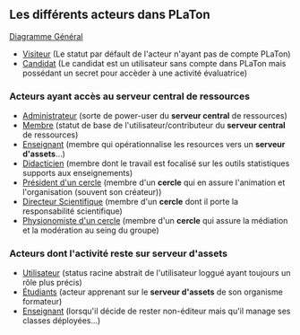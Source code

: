 


## Les différents acteurs dans PLaTon

[Diagramme Général](http://www.plantuml.com/plantuml/png/NP31JiCm38RlVegym5uW1pH4EI8XLN3F6fTPQj9XEqYJU7YSj2o3dlf_N_hNyL4qi9QqW3t-CIRA9Cf1iR1tGLoeoDH0CKnA4s5kF5gkb76gPySgb6RwBDZyC89_peBqaKFMXdeqfINIJUm1_0kc4sy5gRs2VprVXTQy9XBTpELyDSme537hXYo1VrDQIFhiHP01lBdBcYMS5fnNJa6jhdcU0Q1FvGxV3_jltNzSgmpkWpftw73xeXCOHWk_JM3JLjSpe_m1q5PytrXtwpe0dkyJW7yAkPxPxZxj0Vmx2Tqk_xK7W2FcMDBo0m00)


* [Visiteur](Visiteur.md) (Le statut par défault de l'acteur n'ayant pas de compte PLaTon)
* [Candidat](Candidats.md) (Le candidat est un utilisateur sans compte dans PLaTon mais possédant un secret pour accèder à une activité évaluatrice)

### Acteurs ayant accès au serveur central de ressources

* [Administrateur](Administrateur.md) (sorte de power-user du **serveur central** de ressources)
* [Membre](Membre.md) (statut de base de l'utilisateur/contributeur du **serveur central** de ressources)
* [Enseignant](Enseignant.md) (membre qui opérationnalise les resources vers un **serveur d'assets**...)
* [Didacticien](Didacticien.md) (membre dont le travail est focalisé sur les outils statistiques supports aux enseignements)
* [Président d'un cercle](President.md) (membre d'un **cercle** qui en assure l'animation et l'organisation (souvent son créateur))
* [Directeur Scientifique](DirecteurScientifique.md) (membre d'un **cercle** dont il porte la responsabilité scientifique)
* [Physionomiste d'un cercle](Physionomiste.md) (membre d'un **cercle** qui assure la médiation et la modération au seing du groupe)

### Acteurs dont l'activité reste sur serveur d'assets

* [Utilisateur](Utilisateur.md) (status racine abstrait de l'utilisateur loggué ayant toujours un rôle plus précis)
* [Étudiants](Etudiant.md) (acteur apprenant sur le **serveur d'assets** de son organisme formateur)
* [Enseignant](Enseignant.md) (lorsqu'il décide de rester non-éditeur mais qu'il manage ses classes déployées...)

